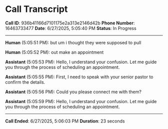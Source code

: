 # Call Transcript
**Call ID**: 936b41166d7101175e2a313e2146d42b
**Phone Number**: 16463733477
**Date**: 6/27/2025, 5:05:40 PM
**Status**: In Progress

---

**Human** (5:05:51 PM): but um i thought they were supposed to pull

**Human** (5:05:52 PM): out make an appointment

**Assistant** (5:05:53 PM): Hello, I understand your confusion. Let me guide you through the process of scheduling an appointment.

**Assistant** (5:05:55 PM):  First, I need to speak with your senior pastor to confirm the details.

**Assistant** (5:05:56 PM):  Could you please connect me with them?

**Assistant** (5:05:59 PM): Hello, I understand your confusion. Let me guide you through the process of scheduling an appointment.


---

**Call Ended**: 6/27/2025, 5:06:03 PM
**Duration**: 23 seconds
